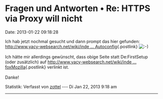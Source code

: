 Fragen und Antworten • Re: HTTPS via Proxy will nicht
=====================================================

Date: 2013-01-22 09:18:28

Ich hab jetzt nochmal gesucht und dann prompt das hier gefunden:
[http://www.yacy-websearch.net/wiki/inde \...
Autoconfig](http://www.yacy-websearch.net/wiki/index.php/De:Autoconfig){.postlink}
![:-)](http://forum.yacy-websuche.de/images/smilies/icon_e_smile.gif "Smile")\
\
Ich hätte mir allerdings gewünscht, dass obige Seite statt De:FirstSetup
(oder zusätzlich) auf [http://www.yacy-websearch.net/wiki/inde \...
foxMozilla](http://www.yacy-websearch.net/wiki/index.php/De:IntegrationFirefoxMozilla){.postlink}
verlinkt ist.\
\
Danke!

Statistik: Verfasst von
[zottel](http://forum.yacy-websuche.de/memberlist.php?mode=viewprofile&u=8868)
--- Di Jan 22, 2013 9:18 am

------------------------------------------------------------------------

